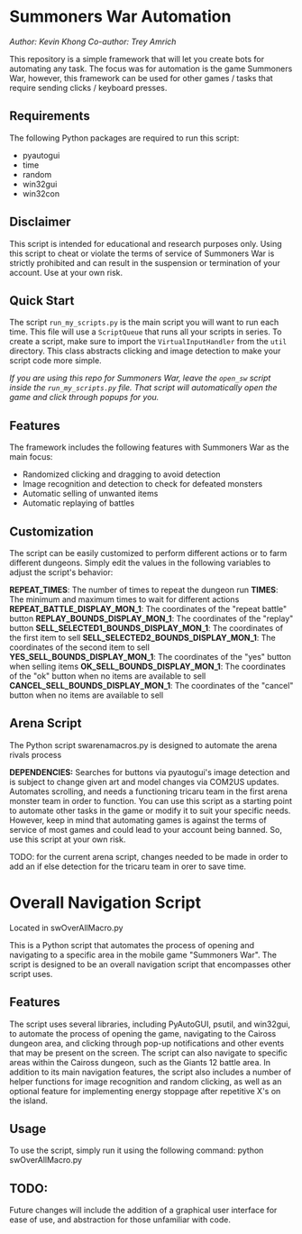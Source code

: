 
# Summoners War Automation
*Author: Kevin Khong*
*Co-author: Trey Amrich*

This repository is a simple framework that will let you create bots for automating any task. The focus was for automation is the game Summoners War,
however, this framework can be used for other games / tasks that require sending clicks / keyboard presses. 

## Requirements
The following Python packages are required to run this script:

- pyautogui
- time
- random
- win32gui
- win32con

## Disclaimer
This script is intended for educational and research purposes only. Using this script to cheat or violate the terms of service of Summoners War is strictly prohibited and can result in the suspension or termination of your account. Use at your own risk.

## Quick Start
The script `run_my_scripts.py` is the main script you will want to run each time. This file will use a `ScriptQueue` that runs all your scripts in series.
To create a script, make sure to import the `VirtualInputHandler` from the `util` directory. This class abstracts clicking and image detection to make
your script code more simple.

*If you are using this repo for Summoners War, leave the `open_sw` script inside the `run_my_scripts.py` file. That script will automatically open the game
and click through popups for you.*

## Features
The framework includes the following features with Summoners War as the main focus:

- Randomized clicking and dragging to avoid detection
- Image recognition and detection to check for defeated monsters
- Automatic selling of unwanted items
- Automatic replaying of battles

## Customization
The script can be easily customized to perform different actions or to farm different dungeons. Simply edit the values in the following variables to adjust the script's behavior:

**REPEAT_TIMES**: The number of times to repeat the dungeon run
**TIMES**: The minimum and maximum times to wait for different actions
**REPEAT_BATTLE_DISPLAY_MON_1**: The coordinates of the "repeat battle" button
**REPLAY_BOUNDS_DISPLAY_MON_1**: The coordinates of the "replay" button
**SELL_SELECTED1_BOUNDS_DISPLAY_MON_1**: The coordinates of the first item to sell
**SELL_SELECTED2_BOUNDS_DISPLAY_MON_1**: The coordinates of the second item to sell
**YES_SELL_BOUNDS_DISPLAY_MON_1**: The coordinates of the "yes" button when selling items
**OK_SELL_BOUNDS_DISPLAY_MON_1**: The coordinates of the "ok" button when no items are available to sell
**CANCEL_SELL_BOUNDS_DISPLAY_MON_1**: The coordinates of the "cancel" button when no items are available to sell

## Arena Script
The Python script swarenamacros.py is designed to automate the arena rivals process

**DEPENDENCIES:**
Searches for buttons via pyautogui's image detection and is subject to change given art and model changes via COM2US updates.
Automates scrolling, and needs a functioning tricaru team in the first arena monster team in order to function.
You can use this script as a starting point to automate other tasks in the game or modify it to suit your specific needs. However, keep in mind that automating games is against the terms of service of most games and could lead to your account being banned. So, use this script at your own risk.

TODO: for the current arena script, changes needed to be made in order to add an if else detection for the tricaru team in orer to save time.

# Overall Navigation Script
Located in swOverAllMacro.py

This is a Python script that automates the process of opening and navigating to a specific area in the mobile game "Summoners War". The script is designed to be an overall navigation script that encompasses other script uses.

## Features
The script uses several libraries, including PyAutoGUI, psutil, and win32gui, to automate the process of opening the game, navigating to the Caiross dungeon area, and clicking through pop-up notifications and other events that may be present on the screen. The script can also navigate to specific areas within the Caiross dungeon, such as the Giants 12 battle area.
In addition to its main navigation features, the script also includes a number of helper functions for image recognition and random clicking, as well as an optional feature for implementing energy stoppage after repetitive X's on the island.

## Usage
To use the script, simply run it using the following command:
python swOverAllMacro.py

## TODO: 
Future changes will include the addition of a graphical user interface for ease of use, and abstraction for those unfamiliar with code.
